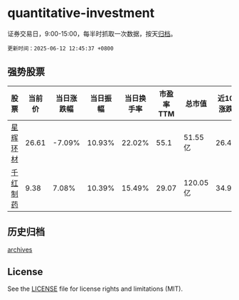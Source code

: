 # quantitative-investment

证券交易日，9:00-15:00，每半时抓取一次数据，按天[归档](archives)。

`更新时间：2025-06-12 12:45:37 +0800`

## 强势股票

|股票|当前价|当日涨跌幅|当日振幅|当日换手率|市盈率TTM|总市值|近10日涨跌幅|
|----|----|----|----|----|----|----|----|
|[星辉环材](https://xueqiu.com/S/SZ300834)|26.61|-7.09%|10.93%|22.02%|55.1|51.55亿|26.41%|
|[千红制药](https://xueqiu.com/S/SZ002550)|9.38|7.08%|10.39%|15.49%|29.07|120.05亿|34.96%|

## 历史归档

[archives](archives)

## License

See the [LICENSE](LICENSE) file for license rights and limitations (MIT).